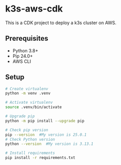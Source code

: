 # k3s-aws-cdk

This is a CDK project to deploy a k3s cluster on AWS.

## Prerequisites

- Python 3.8+
- Pip 24.0+
- AWS CLI

## Setup

```bash
# Create virtualenv
python -m venv .venv

# Activate virtualenv
source .venv/bin/activate

# Upgrade pip
python -m pip install --upgrade pip

# Check pip version
pip --version  #My version is 25.0.1
# Check Python version
python --version  #My version is 3.13.1

# Install requirements
pip install -r requirements.txt
```
